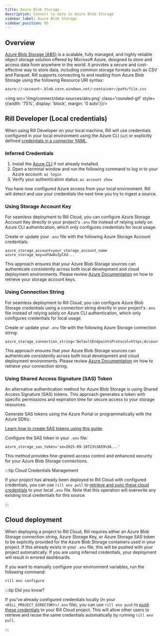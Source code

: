 ```yaml
---
title: Azure Blob Storage
description: Connect to data in Azure Blob Storage
sidebar_label: Azure Blob Storage 
sidebar_position: 05
---
```


<!-- WARNING: There are links to this page in source code. If you move it, find and replace the links and consider adding a redirect in docusaurus.config.js. -->

## Overview
[Azure Blob Storage (ABS)](https://learn.microsoft.com/en-us/azure/storage/blobs/storage-blobs-introduction) is a scalable, fully managed, and highly reliable object storage solution offered by Microsoft Azure, designed to store and access data from anywhere in the world. It provides a secure and cost-effective way to store data, including common storage formats such as CSV and Parquet. Rill supports connecting to and reading from Azure Blob Storage using the following Resource URI syntax:

```bash
azure://<account>.blob.core.windows.net/<container>/path/file.csv
```

<img src='/img/connect/data-sources/abs.png' class='rounded-gif' style={{width: '75%', display: 'block', margin: '0 auto'}}/>
<br />

## Rill Developer (Local credentials)

When using Rill Developer on your local machine, Rill will use credentials configured in your local environment using the Azure CLI (`az`) or explicitly defined [credentials in a connector YAML](/reference/project-files/connectors#azure).

### Inferred Credentials

1. Install the [Azure CLI](https://learn.microsoft.com/en-us/cli/azure/install-azure-cli) if not already installed.
2. Open a terminal window and run the following command to log in to your Azure account: `az login`
3. Verify your authentication status: `az account show`

You have now configured Azure access from your local environment. Rill will detect and use your credentials the next time you try to ingest a source.

### Using Storage Account Key

For seamless deployment to Rill Cloud, you can configure Azure Storage Account Key directly in your project's `.env` file instead of relying solely on Azure CLI authentication, which only configures credentials for local usage.

Create or update your `.env` file with the following Azure Storage Account credentials:

```env
azure_storage_account=your_storage_account_name
azure_storage_key=oFUw8vZplXd...
```

This approach ensures that your Azure Blob Storage sources can authenticate consistently across both local development and cloud deployment environments. Please review [Azure Documentation](https://learn.microsoft.com/en-us/azure/storage/common/storage-account-keys-manage?tabs=azure-portal) on how to retrieve your storage account keys.

### Using Connection String

For seamless deployment to Rill Cloud, you can configure Azure Blob Storage credentials using a connection string directly in your project's `.env` file instead of relying solely on Azure CLI authentication, which only configures credentials for local usage.

Create or update your `.env` file with the following Azure Storage connection string:

```env
azure_storage_connection_string='DefaultEndpointsProtocol=https;AccountName=your_account;AccountKey=your_key;EndpointSuffix=core.windows.net'
```

This approach ensures that your Azure Blob Storage sources can authenticate consistently across both local development and cloud deployment environments. Please review [Azure Documentation](https://learn.microsoft.com/en-us/azure/storage/common/storage-account-keys-manage?tabs=azure-portal) on how to retrieve your connection string.

### Using Shared Access Signature (SAS) Token

An alternative authentication method for Azure Blob Storage is using Shared Access Signature (SAS) tokens. This approach generates a token with specific permissions and expiration time for secure access to your storage resources.

Generate SAS tokens using the Azure Portal or programmatically with the Azure SDKs:

[Learn how to create SAS tokens using this guide](https://learn.microsoft.com/en-us/azure/ai-services/translator/document-translation/how-to-guides/create-sas-tokens?tabs=Containers).

Configure the SAS token in your `.env` file:

```env
azure_storage_sas_token='se=2025-09-18T23%3A59%3A...'
```

This method provides fine-grained access control and enhanced security for your Azure Blob Storage connections.

:::tip Cloud Credentials Management

If your project has already been deployed to Rill Cloud with configured credentials, you can use `rill env pull` to [retrieve and sync these cloud credentials](/connect/credentials/#rill-env-pull) to your local `.env` file. Note that this operation will overwrite any existing local credentials for this source.

:::

## Cloud deployment

When deploying a project to Rill Cloud, Rill requires either an Azure Blob Storage connection string, Azure Storage Key, or Azure Storage SAS token to be explicitly provided for the Azure Blob Storage containers used in your project. If this already exists in your `.env` file, this will be pushed with your project automatically. If you are using inferred credentials, your deployment will result in errored dashboards.

If you want to manually configure your environment variables, run the following command:
```bash
rill env configure
```

:::tip Did you know?

If you've already configured credentials locally (in your `<RILL_PROJECT_DIRECTORY>/.env` file), you can use `rill env push` to [push these credentials](/connect/credentials#rill-env-push) to your Rill Cloud project. This will allow other users to retrieve and reuse the same credentials automatically by running `rill env pull`.

:::
